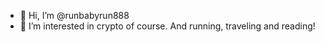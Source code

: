 - 👋 Hi, I’m @runbabyrun888
- 👀 I’m interested in crypto of course. And running, traveling and reading!


<!---
runbabyrun888/runbabyrun888 is a ✨ special ✨ repository because its `README.md` (this file) appears on your GitHub profile.
You can click the Preview link to take a look at your changes.
--->
